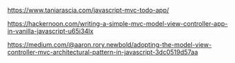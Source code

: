 https://www.taniarascia.com/javascript-mvc-todo-app/

https://hackernoon.com/writing-a-simple-mvc-model-view-controller-app-in-vanilla-javascript-u65i34lx

https://medium.com/@aaron.rory.newbold/adopting-the-model-view-controller-mvc-architectural-pattern-in-javascript-3dc0519d57aa
